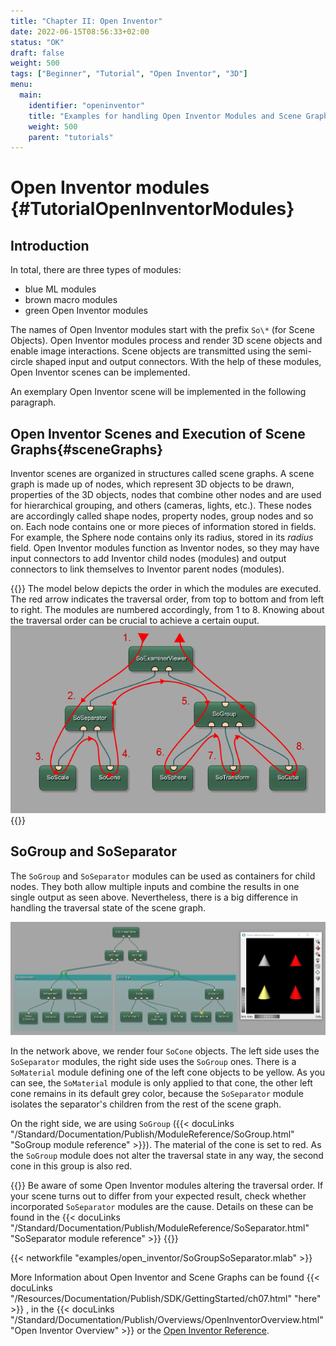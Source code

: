```yaml
---
title: "Chapter II: Open Inventor"
date: 2022-06-15T08:56:33+02:00
status: "OK"
draft: false
weight: 500
tags: ["Beginner", "Tutorial", "Open Inventor", "3D"]
menu: 
  main:
    identifier: "openinventor"
    title: "Examples for handling Open Inventor Modules and Scene Graphs in MeVisLab."
    weight: 500
    parent: "tutorials"
---
```


# Open Inventor modules {#TutorialOpenInventorModules}
## Introduction

In total, there are three types of modules:
* blue ML modules
* brown macro modules
* green Open Inventor modules

The names of Open Inventor modules start with the prefix `So\*` (for Scene Objects). Open Inventor modules process and render 3D scene objects and enable image interactions. Scene objects are transmitted using the semi-circle shaped input and output connectors. With the help of these modules, Open Inventor scenes can be implemented.

An exemplary Open Inventor scene will be implemented in the following paragraph.

## Open Inventor Scenes and Execution of Scene Graphs{#sceneGraphs}

Inventor scenes are organized in structures called scene graphs. A scene graph is made up of nodes, which represent 3D objects to be drawn, properties of the 3D objects, nodes that combine other nodes and are used for hierarchical grouping, and others (cameras, lights, etc.). These nodes are accordingly called shape nodes, property nodes, group nodes and so on. Each node contains one or more pieces of information stored in fields. For example, the Sphere node contains only its radius, stored in its *radius* field. Open Inventor modules function as Inventor nodes, so they may have input connectors to add Inventor child nodes (modules) and output connectors to link themselves to Inventor parent nodes (modules).

{{<alert class="info" caption="Execution order in Open Inventor scenes">}}
The model below depicts the order in which the modules are executed. The red arrow indicates the traversal order, from top to bottom and from left to right. The modules are numbered accordingly, from 1 to 8. Knowing about the traversal order can be crucial to achieve a certain ouput.
![Traversing in Open Inventor](/images/tutorials/openinventor/OI1_13.png "Traversing through a network of Open Inventor modules")
{{</alert>}}

## SoGroup and SoSeparator
The `SoGroup` and `SoSeparator` modules can be used as containers for child nodes. They both allow multiple inputs and combine the results in one single output as seen above. Nevertheless, there is a big difference in handling the traversal state of the scene graph.

![SoGroup vs. SoSeparator](/images/tutorials/openinventor/SoGroup_SoSeparator.png "SoGroup vs. SoSeparator")

In the network above, we render four `SoCone` objects. The left side uses the `SoSeparator` modules, the right side uses the `SoGroup` ones. There is a `SoMaterial` module defining one of the left cone objects to be yellow. As you can see, the `SoMaterial` module is only applied to that cone, the other left cone remains in its default grey color, because the `SoSeparator` module isolates the separator's children from the rest of the scene graph.

On the right side, we are using `SoGroup` ({{< docuLinks "/Standard/Documentation/Publish/ModuleReference/SoGroup.html" "SoGroup module reference" >}}). The material of the cone is set to red. As the `SoGroup` module does not alter the traversal state in any way, the second cone in this group is also red.

{{<alert class="check" caption="Check">}}
Be aware of some Open Inventor modules altering the traversal order. If your scene turns out to differ from your expected result, check whether incorporated `SoSeparator` modules are the cause. 
Details on these can be found in the {{< docuLinks "/Standard/Documentation/Publish/ModuleReference/SoSeparator.html" "SoSeparator module reference" >}}
{{</alert>}}
 
{{< networkfile "examples/open_inventor/SoGroupSoSeparator.mlab" >}}

More Information about Open Inventor and Scene Graphs can be found {{< docuLinks "/Resources/Documentation/Publish/SDK/GettingStarted/ch07.html" "here" >}} , in the {{< docuLinks "/Standard/Documentation/Publish/Overviews/OpenInventorOverview.html" "Open Inventor Overview" >}} or the [Open Inventor Reference](https://mevislabdownloads.mevis.de/docs/current/MeVis/ThirdParty/Documentation/Publish/OpenInventorReference/index.html).

